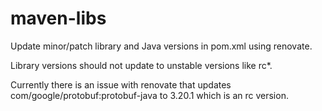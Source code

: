# maven-libs

Update minor/patch library and Java versions in pom.xml using renovate.

Library versions should not update to unstable versions like rc*.

Currently there is an issue with renovate that updates com/google/protobuf:protobuf-java to 3.20.1 which is an rc version.
